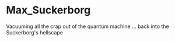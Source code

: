 # Max_Suckerborg
Vacuuming all the crap out of the quantum machine ... back into the Suckerborg's hellscape
